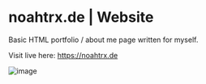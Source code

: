 # noahtrx.de | Website

Basic HTML portfolio / about me page written for myself.

Visit live here: https://noahtrx.de

![image](https://github.com/noahtrxMC/noahtrx.de/assets/77037965/e58fc880-51c5-41ff-9bf1-94e704be35d6)

